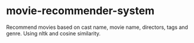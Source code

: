 # movie-recommender-system
Recommend movies based on cast name, movie name, directors, tags and genre. Using nltk  and cosine similarity. 
